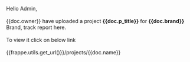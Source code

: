 Hello Admin,
<br>
<br>
{{doc.owner}} have uploaded a project <b>{{doc.p_title}}</b> for <b>{{doc.brand}}</b> Brand, track report here.
<br>
<br>
To view it click on below link
<br>
<br>
{{frappe.utils.get_url()}}/projects/{{doc.name}}